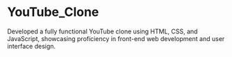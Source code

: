 # YouTube_Clone
Developed a fully functional YouTube clone using HTML, CSS, and JavaScript, showcasing proficiency in front-end web development and user interface design.
